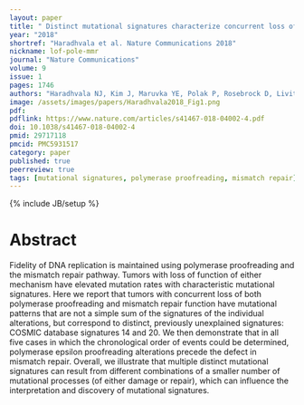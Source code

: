 ```yaml
---
layout: paper
title: " Distinct mutational signatures characterize concurrent loss of polymerase proofreading and mismatch repair"
year: "2018"
shortref: "Haradhvala et al. Nature Communications 2018"
nickname: lof-pole-mmr
journal: "Nature Communications"
volume: 9
issue: 1
pages: 1746
authors: "Haradhvala NJ, Kim J, Maruvka YE, Polak P, Rosebrock D, Livitz D, Hess JM, Leshchiner I, Kamburov A, Mouw KW, Lawrence MS, Getz G"
image: /assets/images/papers/Haradhvala2018_Fig1.png
pdf:
pdflink: https://www.nature.com/articles/s41467-018-04002-4.pdf
doi: 10.1038/s41467-018-04002-4
pmid: 29717118
pmcid: PMC5931517
category: paper
published: true
peerreview: true
tags: [mutational signatures, polymerase proofreading, mismatch repair]
---
```

{% include JB/setup %}

# Abstract

Fidelity of DNA replication is maintained using polymerase proofreading and the mismatch repair pathway. Tumors with loss of function of either mechanism have elevated mutation rates with characteristic mutational signatures. Here we report that tumors with concurrent loss of both polymerase proofreading and mismatch repair function have mutational patterns that are not a simple sum of the signatures of the individual alterations, but correspond to distinct, previously unexplained signatures: COSMIC database signatures 14 and 20. We then demonstrate that in all five cases in which the chronological order of events could be determined, polymerase epsilon proofreading alterations precede the defect in mismatch repair. Overall, we illustrate that multiple distinct mutational signatures can result from different combinations of a smaller number of mutational processes (of either damage or repair), which can influence the interpretation and discovery of mutational signatures.
